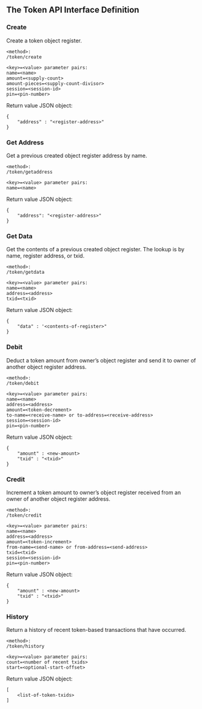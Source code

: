 The Token API Interface Definition
-----------------------------------

### Create

Create a token object register.

```
<method>:
/token/create

<key>=<value> parameter pairs:
name=<name>
amount=<supply-count>
amount-pieces=<supply-count-divisor>
session=<session-id>
pin=<pin-number>
```

Return value JSON object:
```    
{
    "address" : "<register-address>"
}    
```

### Get Address

Get a previous created object register address by name.

```
<method>:
/token/getaddress

<key>=<value> parameter pairs:
name=<name>
```

Return value JSON object:
```
{
    "address": "<register-address>"
}
```

### Get Data

Get the contents of a previous created object register. The lookup is by name,
register address, or txid.

```
<method>:
/token/getdata

<key>=<value> parameter pairs:
name=<name>
address=<address>
txid=<txid>
```

Return value JSON object:
```
{
    "data" : '<contents-of-register>"
}
```

### Debit

Deduct a token amount from owner’s object register and send it to owner of
another object register address.

```
<method>:
/token/debit

<key>=<value> parameter pairs:
name=<name>
address=<address>
amount=<token-decrement>
to-name=<receive-name> or to-address=<receive-address>
session=<session-id>
pin=<pin-number>
```

Return value JSON object:
```
{
    "amount" : <new-amount>
    "txid" : "<txid>"
}            
```

### Credit

Increment a token amount to owner’s object register received from an owner of
another object register address.


```
<method>:
/token/credit

<key>=<value> parameter pairs:
name=<name>
address=<address>
amount=<token-increment>
from-name=<send-name> or from-address=<send-address>
txid=<txid>
session=<session-id>
pin=<pin-number>    
```

Return value JSON object:
```
{
    "amount" : <new-amount>
    "txid" : "<txid>"
}            
```
                
### History

Return a history of recent token-based transactions that have occurred.

```
<method>:
/token/history

<key>=<value> parameter pairs:
count=<number of recent txids>
start=<optional-start-offset>
```

Return value JSON object:
```
[
    <list-of-token-txids>
]
```
    